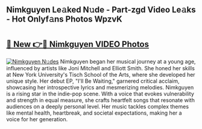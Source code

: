 ## Nimkguyen Le𝚊ked N𝚞de - Part-zgd Video Le𝚊ks - Hot Onlyf𝚊ns Photos WpzvK

# <h2><a href="http://ab47535.deff.icu/?id=Nimkguyen">🔗 New 👉🔴 Nimkguyen VIDEO Photos</a></h2>

[![Nimkguyen N𝚞des](https://i.imgur.com/rIISA9y.gif)](http://ab47535.deff.icu/?id=Nimkguyen)
Nimkguyen began her musical journey at a young age, influenced by artists like Joni Mitchell and Elliott Smith. She honed her skills at New York University's Tisch School of the Arts, where she developed her unique style. Her debut EP, "I'll Be Waiting," garnered critical acclaim, showcasing her introspective lyrics and mesmerizing melodies. Nimkguyen is a rising star in the indie-pop scene. With a voice that evokes vulnerability and strength in equal measure, she crafts heartfelt songs that resonate with audiences on a deeply personal level. Her music tackles complex themes like mental health, heartbreak, and societal expectations, making her a voice for her generation.
